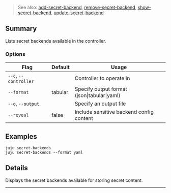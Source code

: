 > See also: [add-secret-backend](/t/10062), [remove-secret-backend](/t/10194), [show-secret-backend](/t/10059), [update-secret-backend](/t/10176)

## Summary
Lists secret backends available in the controller.

### Options
| Flag | Default | Usage |
| --- | --- | --- |
| `--c`, `--controller` |  | Controller to operate in |
| `--format` | tabular | Specify output format (json&#x7c;tabular&#x7c;yaml) |
| `--o`, `--output` |  | Specify an output file |
| `--reveal` | false | Include sensitive backend config content |

## Examples

    juju secret-backends
    juju secret-backends --format yaml


## Details

Displays the secret backends available for storing secret content.


---

